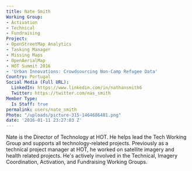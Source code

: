 ```yaml
---
title: Nate Smith
Working Group:
- Activation
- Technical
- Fundraising
Project:
- OpenStreetMap Analytics
- Tasking Manager
- Missing Maps
- OpenAerialMap
- HOT Summit 2016
- 'Urban Innovations: Crowdsourcing Non-Camp Refugee Data'
Country: Portugal
Social Media (Full URL):
  LinkedIn: https://www.linkedin.com/in/nathansmith6
  Twitter: https://twitter.com/nas_smith
Member Type:
  Is Staff: true
permalink: users/nate_smith
Photo: "/uploads/picture-315-1464686481.png"
date: '2016-01-11 23:27:03 Z'
---
```

<p>Nate is the Director of Technology at HOT. He helps lead the Tech Working Group and supports all technology-related projects. Previously as a technical project manager at HOT, he worked on satellite imagery and health related projects. He's actively involved in the Technical, Imagery Coordination, Activation, and Fundraising Working Groups.</p>
